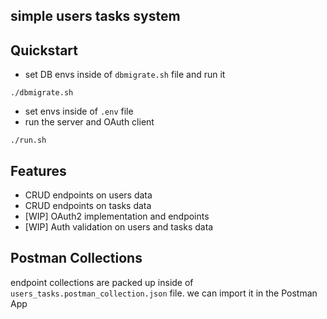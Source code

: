 ## simple users tasks system

## Quickstart
* set DB envs inside of `dbmigrate.sh` file and run it
```
./dbmigrate.sh
```
* set envs inside of `.env` file
* run the server and OAuth client
```
./run.sh
```

## Features
* CRUD endpoints on users data
* CRUD endpoints on tasks data
* [WIP] OAuth2 implementation and endpoints
* [WIP] Auth validation on users and tasks data

## Postman Collections
endpoint collections are packed up inside of `users_tasks.postman_collection.json` file. we can import it in the Postman App